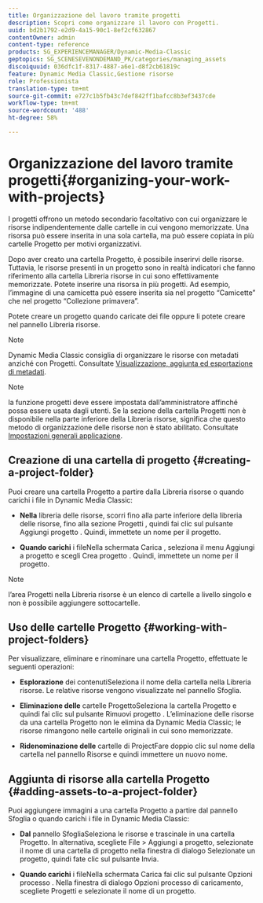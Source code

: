 ```yaml
---
title: Organizzazione del lavoro tramite progetti
description: Scopri come organizzare il lavoro con Progetti.
uuid: bd2b1792-e2d9-4a15-90c1-8ef2cf632867
contentOwner: admin
content-type: reference
products: SG_EXPERIENCEMANAGER/Dynamic-Media-Classic
geptopics: SG_SCENESEVENONDEMAND_PK/categories/managing_assets
discoiquuid: 036dfc1f-8317-4887-a6e1-d8f2cb61819c
feature: Dynamic Media Classic,Gestione risorse
role: Professionista
translation-type: tm+mt
source-git-commit: e727c1b5fb43c7def842ff1bafcc8b3ef3437cde
workflow-type: tm+mt
source-wordcount: '488'
ht-degree: 58%

---
```



# Organizzazione del lavoro tramite progetti{#organizing-your-work-with-projects}

I progetti offrono un metodo secondario facoltativo con cui organizzare le risorse indipendentemente dalle cartelle in cui vengono memorizzate. Una risorsa può essere inserita in una sola cartella, ma può essere copiata in più cartelle Progetto per motivi organizzativi.

Dopo aver creato una cartella Progetto, è possibile inserirvi delle risorse. Tuttavia, le risorse presenti in un progetto sono in realtà indicatori che fanno riferimento alla cartella Libreria risorse in cui sono effettivamente memorizzate. Potete inserire una risorsa in più progetti. Ad esempio, l’immagine di una camicetta può essere inserita sia nel progetto “Camicette” che nel progetto “Collezione primavera”.

Potete creare un progetto quando caricate dei file oppure li potete creare nel pannello Libreria risorse.

>[!NOTE]
>
>Dynamic Media Classic consiglia di organizzare le risorse con metadati anziché con Progetti. Consultate [Visualizzazione, aggiunta ed esportazione di metadati](viewing-adding-exporting-metadata.md).

>[!NOTE]
>
>la funzione progetti deve essere impostata dall’amministratore affinché possa essere usata dagli utenti. Se la sezione della cartella Progetti non è disponibile nella parte inferiore della Libreria risorse, significa che questo metodo di organizzazione delle risorse non è stato abilitato. Consultate [Impostazioni generali applicazione](application-setup.md#general-settings).

## Creazione di una cartella di progetto  {#creating-a-project-folder}

Puoi creare una cartella Progetto a partire dalla Libreria risorse o quando carichi i file in Dynamic Media Classic:

* **Nella**
libreria delle risorse, scorri fino alla parte inferiore della libreria delle risorse, fino alla sezione Progetti , quindi fai clic sul pulsante Aggiungi progetto . Quindi, immettete un nome per il progetto.

* **Quando carichi**
i fileNella schermata Carica , seleziona il menu Aggiungi a progetto e scegli Crea progetto . Quindi, immettete un nome per il progetto.

>[!NOTE]
>
>l’area Progetti nella Libreria risorse è un elenco di cartelle a livello singolo e non è possibile aggiungere sottocartelle.

## Uso delle cartelle Progetto  {#working-with-project-folders}

Per visualizzare, eliminare e rinominare una cartella Progetto, effettuate le seguenti operazioni:

* **Esplorazione**
dei contenutiSeleziona il nome della cartella nella Libreria risorse. Le relative risorse vengono visualizzate nel pannello Sfoglia.

* **Eliminazione delle**
cartelle ProgettoSeleziona la cartella Progetto e quindi fai clic sul pulsante Rimuovi progetto . L’eliminazione delle risorse da una cartella Progetto non le elimina da Dynamic Media Classic; le risorse rimangono nelle cartelle originali in cui sono memorizzate.

* **Ridenominazione delle**
cartelle di ProjectFare doppio clic sul nome della cartella nel pannello Risorse e quindi immettere un nuovo nome.

## Aggiunta di risorse alla cartella Progetto {#adding-assets-to-a-project-folder}

Puoi aggiungere immagini a una cartella Progetto a partire dal pannello Sfoglia o quando carichi i file in Dynamic Media Classic:

* **Dal**
pannello SfogliaSeleziona le risorse e trascinale in una cartella Progetto. In alternativa, scegliete File > Aggiungi a progetto, selezionate il nome di una cartella di progetto nella finestra di dialogo Selezionate un progetto, quindi fate clic sul pulsante Invia.

* **Quando carichi**
i fileNella schermata Carica fai clic sul pulsante Opzioni processo . Nella finestra di dialogo Opzioni processo di caricamento, scegliete Progetti e selezionate il nome di un progetto.
